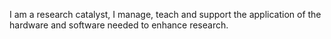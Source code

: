 I am a research catalyst, I manage, teach and support the application of the hardware and software needed to enhance research.


